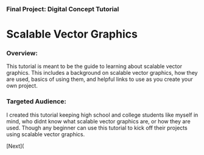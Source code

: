 ### Final Project: Digital Concept Tutorial

# Scalable Vector Graphics

### **Overview:**
This tutorial is meant to be the guide to learning about scalable vector graphics. This includes a background on scalable vector graphics, how they are used, basics of using them, and helpful links to use as you create your own project.

### **Targeted Audience:**
I created this tutorial keeping high school and college students like myself in mind, who didnt know what scalable vector graphics are, or how they are used. Though any beginner can use this tutorial to kick off their projects using scalable vector graphics.

[Next](
